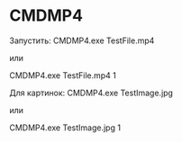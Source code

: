 # CMDMP4
 
Запустить:
CMDMP4.exe TestFile.mp4

или

CMDMP4.exe TestFile.mp4 1


Для картинок:
CMDMP4.exe TestImage.jpg 

или

CMDMP4.exe TestImage.jpg 1

